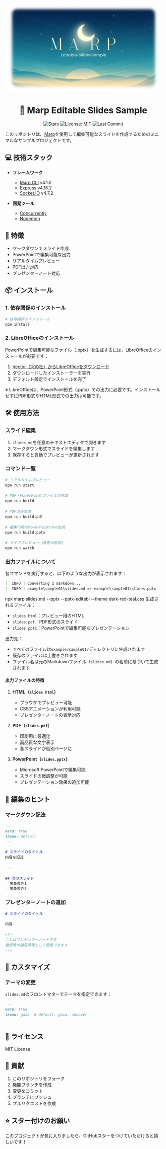 <div align="center">
  <img src="assets/header.png" alt="Marp Editable Slides">

# 🎯 Marp Editable Slides Sample


[![Stars](https://img.shields.io/github/stars/Sunwood-ai-labs/marp-editable-slides-sample?style=social)](https://github.com/Sunwood-ai-labs/marp-editable-slides-sample/stargazers)
[![License: MIT](https://img.shields.io/badge/License-MIT-yellow.svg)](https://opensource.org/licenses/MIT)
[![Last Commit](https://img.shields.io/github/last-commit/Sunwood-ai-labs/marp-editable-slides-sample)](https://github.com/Sunwood-ai-labs/marp-editable-slides-sample/commits/main)

</div>

このリポジトリは、[Marp](https://marp.app/)を使用して編集可能なスライドを作成するためのミニマルなサンプルプロジェクトです。

## 💻 技術スタック

- **フレームワーク**
  - [Marp CLI](https://github.com/marp-team/marp-cli) v4.1.0
  - [Express](https://expressjs.com/) v4.18.2
  - [Socket.IO](https://socket.io/) v4.7.2

- **開発ツール**
  - [Concurrently](https://github.com/open-cli-tools/concurrently)
  - [Nodemon](https://nodemon.io/)

## 🚀 特徴

- マークダウンでスライド作成
- PowerPointで編集可能な出力
- リアルタイムプレビュー
- PDF出力対応
- プレゼンターノート対応

## 📦 インストール

### 1. 依存関係のインストール

```bash
# 依存関係のインストール
npm install
```

### 2. LibreOfficeのインストール

PowerPointで編集可能なファイル（.pptx）を生成するには、LibreOfficeのインストールが必要です：

1. [Vector（窓の杜）からLibreOfficeをダウンロード](https://forest.watch.impress.co.jp/library/software/libreoffice/)
2. ダウンロードしたインストーラーを実行
3. デフォルト設定でインストールを完了

※ LibreOfficeは、PowerPoint形式（.pptx）での出力に必要です。インストールせずにPDF形式やHTML形式での出力は可能です。

## 🛠️ 使用方法

### スライド編集

1. `slides.md`を任意のテキストエディタで開きます
2. マークダウン形式でスライドを編集します
3. 保存すると自動でプレビューが更新されます

### コマンド一覧

```bash
# リアルタイムプレビュー
npm run start

# PDF・PowerPointファイルの生成
npm run build

# PDFのみ生成
npm run build:pdf

# 編集可能なPowerPointのみ生成
npm run build:pptx

# ライブプレビュー（変更の監視）
npm run watch
```

### 出力ファイルについて

各コマンドを実行すると、以下のような出力が表示されます：

```bash
[  INFO ] Converting 1 markdown...
[  INFO ] example\sample01\slides.md => example\sample01\slides.pptx
```
npx marp slides.md  --pptx --pptx-editabl --theme dark-red-teal.css
生成されるファイル：
- `slides.html`：プレビュー用のHTML
- `slides.pdf`：PDF形式のスライド
- `slides.pptx`：PowerPointで編集可能なプレゼンテーション

出力先：
- すべてのファイルは`example/sample01/`ディレクトリに生成されます
- 既存のファイルは上書きされます
- ファイル名は元のMarkdownファイル（`slides.md`）の名前に基づいて生成されます

#### 出力ファイルの特徴

1. **HTML（`slides.html`）**
   - ブラウザでプレビュー可能
   - CSSアニメーションが利用可能
   - プレゼンターノートの表示対応

2. **PDF（`slides.pdf`）**
   - 印刷用に最適化
   - 高品質な文字表示
   - 各スライドが個別ページに

3. **PowerPoint（`slides.pptx`）**
   - Microsoft PowerPointで編集可能
   - スライドの微調整が可能
   - プレゼンテーション効果の追加可能

## 📝 編集のヒント

### マークダウン記法

```markdown
---
marp: true
theme: default
---

# スライドのタイトル
内容を記述

---

## 次のスライド
- 箇条書き1
- 箇条書き2
```

### プレゼンターノートの追加

```markdown
# スライドのタイトル

内容

<!-- 
これはプレゼンターノートです
発表時の補足情報として使用できます
-->
```

## 🔧 カスタマイズ

### テーマの変更

`slides.md`のフロントマターでテーマを指定できます：

```markdown
---
marp: true
theme: gaia  # default, gaia, uncover
---
```

## 📄 ライセンス

MIT License

## 🤝 貢献

1. このリポジトリをフォーク
2. 機能ブランチを作成
3. 変更をコミット
4. ブランチにプッシュ
5. プルリクエストを作成

## ⭐ スター付けのお願い

このプロジェクトが気に入りましたら、GitHubスターをつけていただけると嬉しいです！
